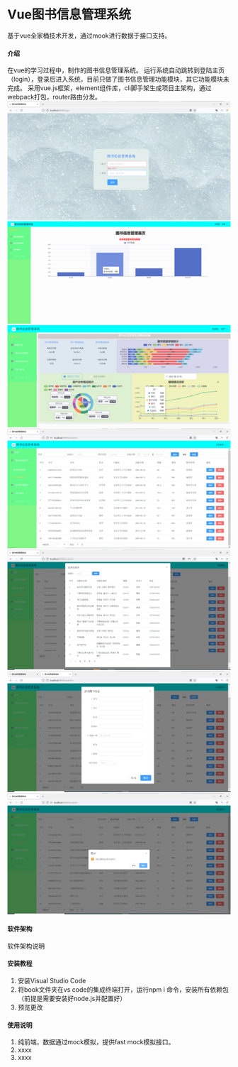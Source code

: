 # Vue图书信息管理系统
基于vue全家桶技术开发，通过mook进行数据于接口支持。


#### 介绍
在vue的学习过程中，制作的图书信息管理系统。
运行系统自动跳转到登陆主页（login），登录后进入系统，目前只做了图书信息管理功能模块，其它功能模块未完成。
采用vue.js框架，element组件库，cli脚手架生成项目主架构，通过webpack打包，router路由分发。
![输入图片说明](public/%E7%B3%BB%E7%BB%9F%E6%95%88%E6%9E%9C/login.png)
![输入图片说明](public/%E7%B3%BB%E7%BB%9F%E6%95%88%E6%9E%9C/index.png)
![输入图片说明](public/%E7%B3%BB%E7%BB%9F%E6%95%88%E6%9E%9C/%E6%95%B0%E6%8D%AE%E7%9C%8B%E6%9D%BF2.png)
![输入图片说明](public/%E7%B3%BB%E7%BB%9F%E6%95%88%E6%9E%9C/%E5%9B%BE%E4%B9%A6%E4%BF%A1%E6%81%AF%E9%A1%B5%E9%9D%A2.png)
![输入图片说明](public/%E7%B3%BB%E7%BB%9F%E6%95%88%E6%9E%9C/%E5%87%BA%E7%89%88%E7%A4%BE%E4%BF%A1%E6%81%AF%E5%AD%90%E7%BB%84%E4%BB%B6.png)
![输入图片说明](public/%E7%B3%BB%E7%BB%9F%E6%95%88%E6%9E%9C/%E5%A2%9E%E5%8A%A0%E4%BF%A1%E6%81%AF.png)
![输入图片说明](public/%E7%B3%BB%E7%BB%9F%E6%95%88%E6%9E%9C/%E5%88%A0%E9%99%A4%E4%BF%A1%E6%81%AF.png)
#### 软件架构
软件架构说明


#### 安装教程

1.  安装Visual Studio Code
2.  将book文件夹在vs code的集成终端打开，运行npm i 命令，安装所有依赖包（前提是需要安装好node.js并配置好）
3.  预览更改

#### 使用说明

1.  纯前端，数据通过mock模拟，提供fast mock模拟接口。
2.  xxxx
3.  xxxx
